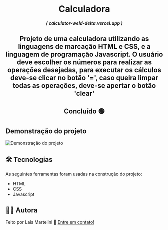<h1 align="center">Calculadora</h1>

<h5 align= "center">( calculator-weld-delta.vercel.app )</h5>

<h2 align="center">
    Projeto de uma calculadora utilizando as linguagens de marcação HTML e CSS, e a linguagem de programação Javascript.
    O usuário deve escolher os números para realizar as operações desejadas, para executar os cálculos deve-se clicar no botão '=', caso queira limpar todas as operações, deve-se apertar o botão 'clear'
</h2>

<h2 align="center"> 
	Concluído 🟢
</h2>

<h2> 
	Demonstração do projeto
</h2>
<img src="Imagens/calculator-gif" alt="Demonstração do projeto">

<h2> 
	 🛠 Tecnologias
</h2>

As seguintes ferramentas foram usadas na construção do projeto:

- HTML
- CSS
- Javascript


## 👩🏻 Autora

Feito por Laís Martelini 👋 [Entre em contato!](https://www.linkedin.com/in/laís-martelini/)
